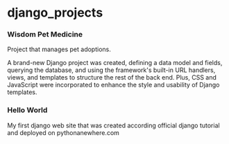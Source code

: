 # django_projects

### Wisdom Pet Medicine
Project that manages pet adoptions.

A brand-new Django project was created, defining a data model and fields, querying the database, and using the framework's built-in URL handlers, views, and templates to structure the rest of the back end. Plus, CSS and JavaScript were incorporated  to enhance the style and usability of Django templates.


### Hello World
My first django web site that was created according official django tutorial and deployed on pythonanewhere.com
